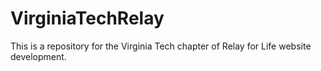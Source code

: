 VirginiaTechRelay
=================

This is a repository for the Virginia Tech chapter of Relay for Life website development.